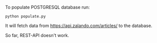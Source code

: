 To populate POSTGRESQL database run:

```
python populate.py
```

It will fetch data from https://api.zalando.com/articles/ to the database.


So far, REST-API doesn't work.

